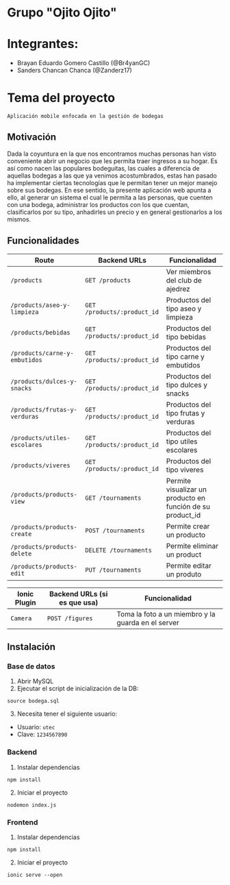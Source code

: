 # Grupo "Ojito Ojito"

# Integrantes:

- Brayan Eduardo Gomero Castillo  (@Br4yanGC)
- Sanders Chancan Chanca (@Zanderz17)

# Tema del proyecto

`Aplicación mobile enfocada en la gestión de bodegas`

## Motivación

Dada la coyuntura en la que nos encontramos muchas personas han visto conveniente abrir un negocio que les permita traer ingresos a su hogar. Es así como nacen las populares bodeguitas, las cuales a diferencia de aquellas bodegas a las que ya venimos acostumbrados, estas han pasado ha implementar ciertas tecnologías que le permitan tener un mejor manejo sobre sus bodegas. En ese sentido, la presente aplicación web apunta a ello, al generar un sistema el cual le permita a las personas, que cuenten con una bodega, administrar los productos con los que cuentan, clasificarlos por su tipo, anhadirles un precio y en general gestionarlos a los mismos.


## Funcionalidades

| Route | Backend URLs | Funcionalidad |
| --- | --- | --- |
| `/products` | `GET /products` | Ver miembros del club de ajedrez | 
| `/products/aseo-y-limpieza` | `GET /products/:product_id` | Productos del tipo aseo y limpieza | 
| `/products/bebidas` | `GET /products/:product_id` | Productos del tipo bebidas | 
| `/products/carne-y-embutidos` | `GET /products/:product_id` | Productos del tipo carne y embutidos | 
| `/products/dulces-y-snacks` | `GET /products/:product_id` | Productos del tipo dulces y snacks | 
| `/products/frutas-y-verduras` | `GET /products/:product_id` | Productos del tipo frutas y verduras | 
| `/products/utiles-escolares` | `GET /products/:product_id` | Productos del tipo utiles escolares | 
| `/products/viveres` | `GET /products/:product_id` | Productos del tipo viveres | 
| `/products/products-view` | `GET /tournaments` | Permite visualizar un producto en función de su product_id |
| `/products/products-create` | `POST /tournaments` | Permite crear un producto |
| `/products/products-delete` | `DELETE /tournaments` | Permite eliminar un product |
| `/products/products-edit` | `PUT /tournaments` | Permite editar un produto |

| Ionic Plugin | Backend URLs (si es que usa) | Funcionalidad
| --- | --- | --- |
| `Camera` | `POST /figures` | Toma la foto a un miembro y la guarda en el server | 

## Instalación

### Base de datos

1. Abrir MySQL
2. Ejecutar el script de inicialización de la DB:

`source bodega.sql`

3. Necesita tener el siguiente usuario:

- Usuario: `utec`
- Clave: `1234567890`

### Backend

1. Instalar dependencias

`npm install`

2. Iniciar el proyecto

`nodemon index.js`

### Frontend

1. Instalar dependencias

`npm install`

2. Iniciar el proyecto

`ionic serve --open`
